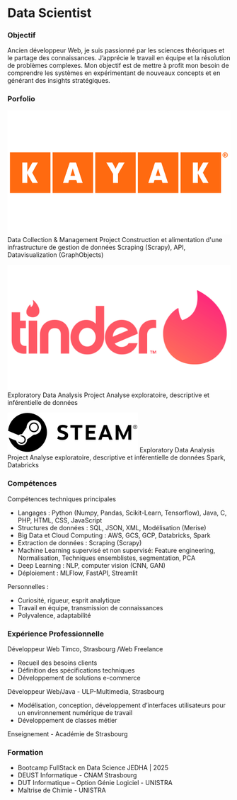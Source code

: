 # Data Scientist

### Objectif
<div id="bloc1" name="objectif">
Ancien développeur Web, je suis passionné par les sciences théoriques et le partage des connaissances. J’apprécie le travail en équipe et la résolution de problèmes complexes. Mon objectif est de mettre à profit mon besoin de comprendre les systèmes en expérimentant de nouveaux concepts et en générant des insights stratégiques.
</div>

### Porfolio

  [![Projet Kayak](/img/kayak-vector-logo.png)](https://github.com/Fabthenabab/kayak)
  Data Collection & Management Project
  Construction et alimentation d'une infrastructure de gestion de données
  Scraping (Scrapy), API, Datavisualization (GraphObjects)

  [![Projet Tinder](/img/Tinder-Symbole.png)](https://github.com/Fabthenabab/tinder)
  Exploratory Data Analysis Project
  Analyse exploratoire, descriptive et inférentielle de données

  [![Projet Steam](/img/Steam_2016_logo_black.png)](https://github.com/Fabthenabab/steam)
  Exploratory Data Analysis Project
  Analyse exploratoire, descriptive et inférentielle de données
  Spark, Databricks



### Compétences 

Compétences techniques principales
- Langages : Python (Numpy, Pandas, Scikit-Learn, Tensorflow), Java, C, PHP, HTML, CSS, JavaScript
- Structures de données : SQL, JSON, XML, Modélisation (Merise)
- Big Data et Cloud Computing : AWS, GCS, GCP, Databricks, Spark
- Extraction de données : Scraping (Scrapy)
- Machine Learning supervisé et non supervisé: Feature engineering, Normalisation, Techniques ensemblistes, segmentation, PCA
- Deep Learning : NLP, computer vision (CNN, GAN)
- Déploiement : MLFlow, FastAPI, Streamlit


Personnelles :
- Curiosité, rigueur, esprit analytique
- Travail en équipe, transmission de connaissances
- Polyvalence, adaptabilité


### Expérience Professionnelle

Développeur Web Timco, Strasbourg /Web Freelance
- Recueil des besoins clients
- Définition des spécifications techniques
- Développement de solutions e-commerce

Développeur Web/Java - ULP-Multimedia, Strasbourg
- Modélisation, conception, développement d’interfaces utilisateurs pour un environnement numérique de travail
- Développement de classes métier

Enseignement - Académie de Strasbourg


### Formation

- Bootcamp FullStack en Data Science JEDHA | 2025
- DEUST Informatique - CNAM Strasbourg
- DUT Informatique – Option Génie Logiciel - UNISTRA
- Maîtrise de Chimie - UNISTRA



